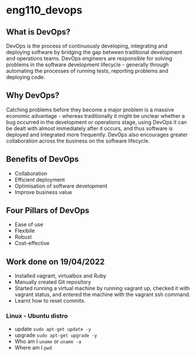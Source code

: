 # eng110_devops

## What is DevOps?

DevOps is the process of continuously developing, integrating and deploying software by bridging the gap between traditional development and operations teams. DevOps engineers are responsible for solving problems in the software development lifecycle - generally through automating the processes of running tests, reporting problems and deploying code.

## Why DevOps?

Catching problems before they become a major problem is a massive economic advantage - whereas traditionally it might be unclear whether a bug occurred in the development or operations stage, using DevOps it can be dealt with almost immediately after it occurs, and thus software is deployed and integrated more frequently. DevOps also encourages greater collaboration across the business on the software lifecycle.

## Benefits of DevOps

- Collaboration
- Efficient deployment
- Optimisation of software development
- Improve business value

## Four Pillars of DevOps

- Ease of use
- Flexibile
- Robust
- Cost-effective

## Work done on 19/04/2022
- Installed vagrant, virtualbox and Ruby
- Manually created Git repository
- Started running a virtual machine by running vagrant up, checked it with vagrant status, and entered the machine with the vagrant ssh command.
- Learnt how to reset commits.

### Linux - Ubuntu distro
- update `sudo apt-get update -y`
- upgrade `sudo apt-get upgrade -y`
- Who am I `uname` or `uname -a`
- Where am I `pwd`